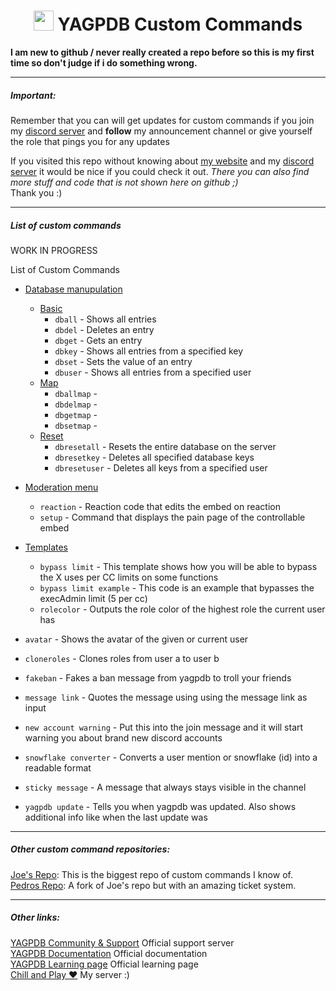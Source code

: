 #
<h1 align="center"><img src="https://yagpdb.xyz/static/img/logo_y.png" height=32px width=32px></img>&nbspYAGPDB Custom Commands</h1>

**I am new to github / never really created a repo before so this is my first time so don't judge if i do something wrong.**

---
##### Important:
Remember that you can will get updates for custom commands if you join my [discord server](/https://discord.gg/GRns3f) and __follow__ my announcement channel or give yourself the role that pings you for any updates  
  
If you visited this repo without knowing about [my website](https://www.thehdcraftergaming.tk/yagpdb) and my [discord server](/https://discord.gg/GRns3f) it would be nice if you could check it out. *There you can also find more stuff and code that is not shown here on github ;)*  
Thank you :)  

--- 
##### List of custom commands
WORK IN PROGRESS
<summary>List of Custom Commands</summary>

+ [Database manupulation](https://github.com/TheHDCrafter/yagpdb-cc/tree/master/Crafter's%20db%20shit)
	+ [Basic](https://github.com/TheHDCrafter/yagpdb-cc/tree/master/Crafter's%20db%20shit/basic)
		+ `dball` - Shows all entries
		+ `dbdel` - Deletes an entry
		+ `dbget` - Gets an entry
		+ `dbkey` - Shows all entries from a specified key
		+ `dbset` - Sets the value of an entry
		+ `dbuser` - Shows all entries from a specified user
	+ [Map](https://github.com/TheHDCrafter/yagpdb-cc/tree/master/Crafter's%20db%20shit/map)
		+ `dballmap` - 
		+ `dbdelmap` - 
		+ `dbgetmap` - 
		+ `dbsetmap` - 
	+ [Reset](https://github.com/TheHDCrafter/yagpdb-cc/tree/master/Crafter's%20db%20shit/reset)
		+ `dbresetall` - Resets the entire database on the server
		+ `dbresetkey` - Deletes all specified database keys
		+ `dbresetuser` - Deletes all keys from a specified user

+ [Moderation menu](https://github.com/TheHDCrafter/yagpdb-cc/tree/master/Moderation%20menu)
	+ `reaction` - Reaction code that edits the embed on reaction
	+ `setup` - Command that displays the pain page of the controllable embed

+ [Templates](https://github.com/TheHDCrafter/yagpdb-cc/tree/master/Templates)
	+ `bypass limit` - This template shows how you will be able to bypass the X uses per CC limits on some functions
	+ `bypass limit example` - This code is an example that bypasses the execAdmin limit (5 per cc)
	+ `rolecolor` - Outputs the role color of the highest role the current user has

+ `avatar` - Shows the avatar of the given or current user
+ `cloneroles` - Clones roles from user a to user b
+ `fakeban` - Fakes a ban message from yagpdb to troll your friends
+ `message link` - Quotes the message using using the message link as input
+ `new account warning` - Put this into the join message and it will start warning you about brand new discord accounts
+ `snowflake converter` - Converts a user mention or snowflake (id) into a readable format
+ `sticky message` - A message that always stays visible in the channel
+ `yagpdb update` - Tells you when yagpdb was updated. Also shows additional info like when the last update was

---
##### Other custom command repositories:
[Joe's Repo](https://github.com/jo3-l/yagpdb-cc): This is the biggest repo of custom commands I know of.  
[Pedros Repo](https://github.com/Pedro-Pessoa/yagpdb-cc/tree/Tickets/tickets): A fork of Joe's repo but with an amazing ticket system.

---
##### Other links:
[YAGPDB Community & Support](https://discord.gg/4uY54rw) Official support server  
[YAGPDB Documentation](https://docs.yagpdb.xyz/reference/templates) Official documentation  
[YAGPDB Learning page](https://learn.yagpdb.xyz/) Official learning page  
[Chill and Play ❤](https://discord.gg/GRns3fg) My server :)  